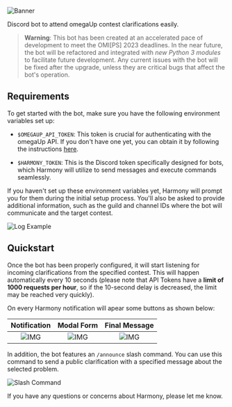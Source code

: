 ![Banner][7]

Discord bot to attend omegaUp contest clarifications easily.

> **Warning**: This bot has been created at an accelerated pace of development to meet the OMI[PS] 2023 deadlines. In the near future, the bot will be refactored and integrated with *new Python 3 modules* to facilitate future development. Any current issues with the bot will be fixed after the upgrade, unless they are critical bugs that affect the bot's operation.

## Requirements

To get started with the bot, make sure you have the following environment variables set up:

- `$OMEGAUP_API_TOKEN`: This token is crucial for authenticating with the omegaUp API. If you don't have one yet, you can obtain it by following the instructions [here][1].

- `$HARMONY_TOKEN`: This is the Discord token specifically designed for bots, which Harmony will utilize to send messages and execute commands seamlessly.

If you haven't set up these environment variables yet, Harmony will prompt you for them during the initial setup process. You'll also be asked to provide additional information, such as the guild and channel IDs where the bot will communicate and the target contest.

![Log Example][6]


## Quickstart
Once the bot has been properly configured, it will start listening for incoming clarifications from the specified contest. This will happen automatically every 10 seconds (please note that API Tokens have a **limit of 1000 requests per hour**, so if the 10-second delay is decreased, the limit may be reached very quickly). 

On every Harmony notification will apear some buttons as shown below:

|Notification| Modal Form |Final Message|
|:----------:|:----------:|:-----------:|
| ![IMG][3]  | ![IMG][4]  |  ![IMG][5]  |

In addition, the bot features an `/announce` slash command. You can use this command to send a public clarification with a specified message about the selected problem.


![Slash Command][2]


If you have any questions or concerns about Harmony, please let me know.

[1]: https://github.com/omegaup/omegaup/tree/main/frontend/server/src/Controllers#apiusercreateapitoken
[2]: https://github.com/Apocryphon-X/harmony/assets/40130428/3d50714d-eefb-47bf-85b9-ad5295b48f5d
[3]: https://github.com/Apocryphon-X/harmony/assets/40130428/e438bd40-68d3-41c9-b98a-3e5fff3cde52
[4]: https://github.com/Apocryphon-X/harmony/assets/40130428/d9f1fee1-ecad-4e24-b156-1eda9429f14d
[5]: https://github.com/Apocryphon-X/harmony/assets/40130428/1c69d2a8-508f-48f6-8366-5ede40423e0c
[6]: https://github.com/Apocryphon-X/harmony/assets/40130428/f0b81beb-3dc4-448c-b125-91d2208b3291
[7]: https://github.com/Apocryphon-X/harmony/assets/40130428/1706e9c8-50f4-4540-b910-72f47e445507
